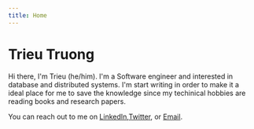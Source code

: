 ```yaml
---
title: Home
---
```


# Trieu Truong

Hi there, I'm Trieu (he/him). I'm a Software engineer and interested in database and distributed systems. I'm start writing in order to make it a ideal place for me to save the knowledge since my techinical hobbies are reading books and research papers.

You can reach out to me on [LinkedIn](https://www.linkedin.com/in/trieutrng/),[Twitter](https://x.com/trieutrng101), or [Email](mailto:example@example.com).